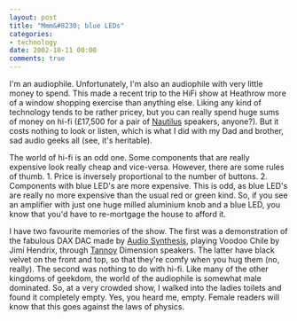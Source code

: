 ```yaml
---
layout: post
title: "Mmm&#8230; blue LEDs"
categories:
- technology
date: 2002-10-11 00:00
comments: true
---
```


<p>I'm an audiophile. Unfortunately, I'm also an audiophile with very little money to spend. This made a recent trip to the HiFi show at Heathrow more of a window shopping exercise than anything else. Liking any kind of technology tends to be rather pricey, but you can really spend huge sums of money on hi-fi (&pound;17,500 for a pair of <a href="http://www.bwspeakers.com/" title="Bowers and Wilkins">Nautilus</a> speakers, anyone?). But it costs nothing to look or listen, which is what I did with my Dad and brother, sad audio geeks all (see, it's heritable).</p>

<p>The world of hi-fi is an odd one. Some components that are really expensive look really cheap and vice-versa. However, there are some rules of thumb. 1. Price is inversely proportional to the number of buttons. 2. Components with blue LED's are more expensive. This is odd, as blue LED's are really no more expensive than the usual red or green kind. So, if you see an amplifier with just one huge milled aluminium knob and a blue LED, you know that you'd have to re-mortgage the house to afford it.</p>

<p>I have two favourite memories of the show. The first was a demonstration of the fabulous DAX DAC made by <a href="http://www.audiosynthesis.co.uk/dax.htm" title="Audio Synthesis">Audio Synthesis</a>, playing Voodoo Chile by Jimi Hendrix, through <a href="http://www.tannoy.com" title="Tannoy">Tannoy</a> Dimension speakers. The latter have black velvet on the front and top, so that they're comfy when you hug them (no, really). The second was nothing to do with hi-fi. Like many of the other kingdoms of geekdom, the world of the audiophile is somewhat male dominated. So, at a very crowded show, I walked into the ladies toilets and found it completely empty. Yes, you heard me, empty. Female readers will know that this goes against the laws of physics.</p>

